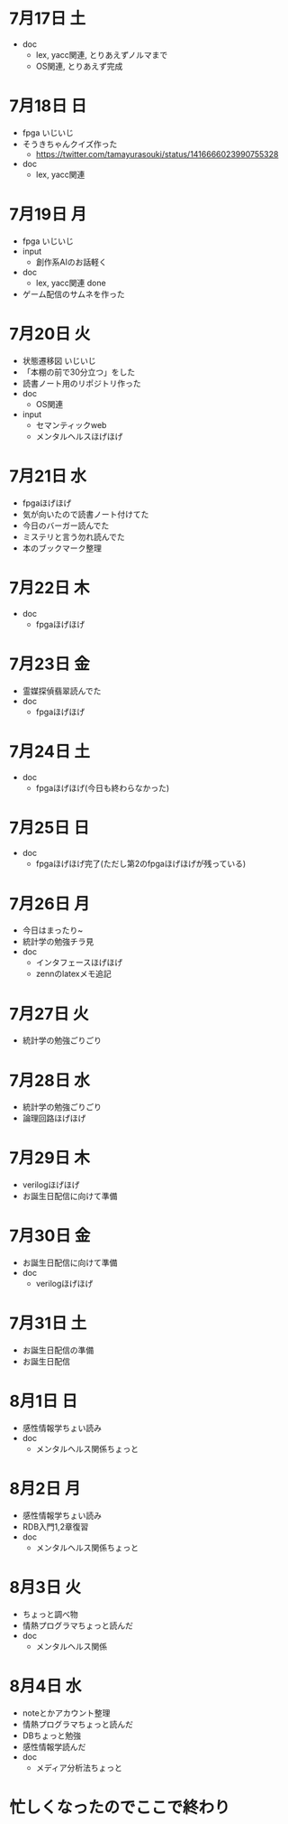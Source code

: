 # 7月17日 土
- doc
  - lex, yacc関連, とりあえずノルマまで
  - OS関連, とりあえず完成

# 7月18日 日
- fpga いじいじ
- そうきちゃんクイズ作った
  - https://twitter.com/tamayurasouki/status/1416666023990755328
- doc
  - lex, yacc関連

# 7月19日 月
- fpga いじいじ
- input
  - 創作系AIのお話軽く
- doc
  - lex, yacc関連 done
- ゲーム配信のサムネを作った

# 7月20日 火
- 状態遷移図 いじいじ
- 「本棚の前で30分立つ」をした
- 読書ノート用のリポジトリ作った
- doc
  - OS関連
- input
  - セマンティックweb
  - メンタルヘルスほげほげ

# 7月21日 水
- fpgaほげほげ
- 気が向いたので読書ノート付けてた
- 今日のバーガー読んでた
- ミステリと言う勿れ読んでた
- 本のブックマーク整理

# 7月22日 木
- doc
  - fpgaほげほげ

# 7月23日 金
- 霊媒探偵翡翠読んでた
- doc
  - fpgaほげほげ

# 7月24日 土
- doc
  - fpgaほげほげ(今日も終わらなかった)

# 7月25日 日
- doc
  - fpgaほげほげ完了(ただし第2のfpgaほげほげが残っている)

# 7月26日 月
- 今日はまったり~
- 統計学の勉強チラ見
- doc
  - インタフェースほげほげ
  - zennのlatexメモ追記

# 7月27日 火
- 統計学の勉強ごりごり

# 7月28日 水
- 統計学の勉強ごりごり
- 論理回路ほげほげ

# 7月29日 木
- verilogほげほげ
- お誕生日配信に向けて準備

# 7月30日 金
- お誕生日配信に向けて準備
- doc
  - verilogほげほげ

# 7月31日 土
- お誕生日配信の準備
- お誕生日配信

# 8月1日 日
- 感性情報学ちょい読み
- doc
  - メンタルヘルス関係ちょっと

# 8月2日 月
- 感性情報学ちょい読み
- RDB入門1,2章復習
- doc
  - メンタルヘルス関係ちょっと

# 8月3日 火
- ちょっと調べ物
- 情熱プログラマちょっと読んだ
- doc
  - メンタルヘルス関係

# 8月4日 水
- noteとかアカウント整理
- 情熱プログラマちょっと読んだ
- DBちょっと勉強
- 感性情報学読んだ
- doc
  - メディア分析法ちょっと

# 忙しくなったのでここで終わり